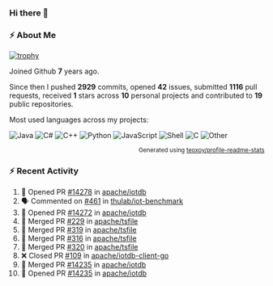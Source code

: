 ### Hi there 👋

### :zap: About Me

[![trophy](https://github-profile-trophy.vercel.app/?username=HTHou&theme=onedark)](https://github.com/ryo-ma/github-profile-trophy)
   
Joined Github **7** years ago.

Since then I pushed **2929** commits, opened **42** issues, submitted **1116** pull requests, received **1** stars across **10** personal projects and contributed to **19** public repositories.

Most used languages across my projects:

![Java](https://img.shields.io/static/v1?style=flat-square&label=%E2%A0%80&color=555&labelColor=%23b07219&message=Java%EF%B8%B189.6%25)
![C#](https://img.shields.io/static/v1?style=flat-square&label=%E2%A0%80&color=555&labelColor=%23178600&message=C%23%EF%B8%B13.9%25)
![C++](https://img.shields.io/static/v1?style=flat-square&label=%E2%A0%80&color=555&labelColor=%23f34b7d&message=C%2B%2B%EF%B8%B12.7%25)
![Python](https://img.shields.io/static/v1?style=flat-square&label=%E2%A0%80&color=555&labelColor=%233572A5&message=Python%EF%B8%B10.7%25)
![JavaScript](https://img.shields.io/static/v1?style=flat-square&label=%E2%A0%80&color=555&labelColor=%23f1e05a&message=JavaScript%EF%B8%B10.5%25)
![Shell](https://img.shields.io/static/v1?style=flat-square&label=%E2%A0%80&color=555&labelColor=%2389e051&message=Shell%EF%B8%B10.4%25)
![C](https://img.shields.io/static/v1?style=flat-square&label=%E2%A0%80&color=555&labelColor=%23555555&message=C%EF%B8%B10.4%25)
![Other](https://img.shields.io/static/v1?style=flat-square&label=%E2%A0%80&color=555&labelColor=%23ededed&message=Other%EF%B8%B11.4%25)

<p align="right"><sub>Generated using <a href="https://github.com/marketplace/actions/profile-readme-stats">teoxoy/profile-readme-stats</a></sub></p>


<!--![](https://github.com/HTHou/HTHou/blob/output/github-contribution-grid-snake.svg)-->

<!--![Haonan Hou's github stats](https://github-readme-stats.vercel.app/api?username=HTHou&count_private=true&show_icons=true&theme=onedark)-->

<!--![Haonan Hou's wakatime stats](https://github-readme-stats.vercel.app/api/wakatime?username=HTHou&layout=compact&theme=onedark)-->

<!--![Top Langs](https://github-readme-stats.vercel.app/api/top-langs/?username=HTHou&theme=onedark&layout=compact)-->

### :zap: Recent Activity
<!--START_SECTION:activity-->
1. 💪 Opened PR [#14278](https://github.com/apache/iotdb/pull/14278) in [apache/iotdb](https://github.com/apache/iotdb)
2. 🗣 Commented on [#461](https://github.com/thulab/iot-benchmark/issues/461#issuecomment-2510731174) in [thulab/iot-benchmark](https://github.com/thulab/iot-benchmark)
3. 💪 Opened PR [#14272](https://github.com/apache/iotdb/pull/14272) in [apache/iotdb](https://github.com/apache/iotdb)
4. 🎉 Merged PR [#229](https://github.com/apache/tsfile/pull/229) in [apache/tsfile](https://github.com/apache/tsfile)
5. 🎉 Merged PR [#319](https://github.com/apache/tsfile/pull/319) in [apache/tsfile](https://github.com/apache/tsfile)
6. 🎉 Merged PR [#316](https://github.com/apache/tsfile/pull/316) in [apache/tsfile](https://github.com/apache/tsfile)
7. 🎉 Merged PR [#320](https://github.com/apache/tsfile/pull/320) in [apache/tsfile](https://github.com/apache/tsfile)
8. ❌ Closed PR [#109](https://github.com/apache/iotdb-client-go/pull/109) in [apache/iotdb-client-go](https://github.com/apache/iotdb-client-go)
9. 🎉 Merged PR [#14235](https://github.com/apache/iotdb/pull/14235) in [apache/iotdb](https://github.com/apache/iotdb)
10. 💪 Opened PR [#14235](https://github.com/apache/iotdb/pull/14235) in [apache/iotdb](https://github.com/apache/iotdb)
<!--END_SECTION:activity-->

<!--
**HTHou/HTHou** is a ✨ _special_ ✨ repository because its `README.md` (this file) appears on your GitHub profile.

Here are some ideas to get you started:

- 🔭 I’m currently working on ...
- 🌱 I’m currently learning ...
- 👯 I’m looking to collaborate on ...
- 🤔 I’m looking for help with ...
- 💬 Ask me about ...
- 📫 How to reach me: ...
- 😄 Pronouns: ...
- ⚡ Fun fact: ...
-->
